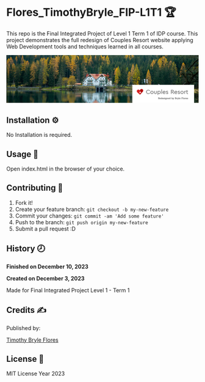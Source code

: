# Flores_TimothyBryle_FIP-L1T1 :trophy:
This repo is the Final Integrated Project of Level 1 Term 1 of IDP course. This project demonstrates the full redesign of Couples Resort website applying Web Development tools and techniques learned in all courses.

![Couples Resort Hero Image](images/hero-hm01-1200-1.jpg)

## Installation :gear:

No Installation is required.

## Usage :hammer:

Open index.html in the browser of your choice.

## Contributing :bookmark:

1. Fork it!
2. Create your feature branch: `git checkout -b my-new-feature`
3. Commit your changes: `git commit -am 'Add some feature'`
4. Push to the branch: `git push origin my-new-feature`
5. Submit a pull request :D

## History :clock8:

**Finished on December 10, 2023**

**Created on December 3, 2023**

Made for Final Integrated Project Level 1 - Term 1

## Credits :writing_hand:
Published by:

[Timothy Bryle Flores](https://www.behance.net/brylliancePH)

## License :page_facing_up:

MIT License Year 2023
